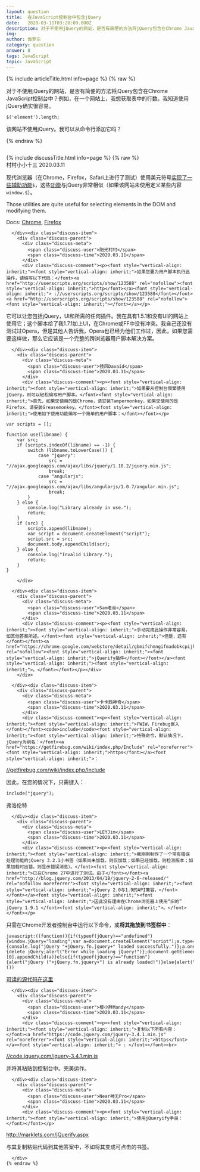 ```yaml
---
layout: question
title:  在JavaScript控制台中包含jQuery
date:   2020-03-11T03:28:09.000Z
description: 对于不使用jQuery的网站，是否有简便的方法将jQuery包含在Chrome JavaScript控制台中？例如，在一个网站上，我想获取表中的行数。我知...
img: 
author: 伽罗乐
category: question
answer: 8
tags: JavaScript
topic: JavaScript
---
```

<div class="article-root">
  <div class="article">
    {% include articleTitle.html info=page %}
    {% raw %}
    <div class="article-content"><p><font style="vertical-align: inherit;"><font style="vertical-align: inherit;">对于不使用jQuery的网站，是否有简便的方法将jQuery包含在Chrome JavaScript控制台中？</font><font style="vertical-align: inherit;">例如，在一个网站上，我想获取表中的行数。</font><font style="vertical-align: inherit;">我知道使用jQuery确实很容易。</font></font></p>

<pre><code>$('element').length;
</code></pre>

<p><font style="vertical-align: inherit;"><font style="vertical-align: inherit;">该网站不使用jQuery。</font><font style="vertical-align: inherit;">我可以从命令行添加它吗？</font></font></p></div>
    {% endraw %}
  </div>
  <p style="height: 0;width:0;overflow: hidden;"> 第599篇《在JavaScript控制台中包含jQuery》来自Winter(https://github.com/aiyld/aiyld.github.io)的站点</p>
  <div class="discuss-wrapper">
    {% include discussTitle.html info=page %}
    {% raw %}
    <div class="discuss-item">
        <div class="discuss-parent">
          <div class="discuss-meta">
            <span class="discuss-user">村村小小十三</span>
            <span class="discuss-time">2020.03.11</span>
          </div>
          <div class="discuss-comment"><p><font style="vertical-align: inherit;"><font style="vertical-align: inherit;">现代浏览器（在Chrome，Firefox，Safari上进行了测试）</font><font style="vertical-align: inherit;">使用美元符号</font></font><a href="https://stackoverflow.com/a/22244912/1476885"><font style="vertical-align: inherit;"><font style="vertical-align: inherit;">实现了一些辅助功能</font></font></a><font style="vertical-align: inherit;"></font><code>$</code><font style="vertical-align: inherit;"><font style="vertical-align: inherit;">，这些</font><a href="https://stackoverflow.com/a/22244912/1476885"><font style="vertical-align: inherit;">功能</font></a><font style="vertical-align: inherit;">与jQuery非常相似（如果该网站未使用定义某些内容</font></font><code>window.$</code><font style="vertical-align: inherit;"><font style="vertical-align: inherit;">）。</font></font></p>

<p>Those utilities are quite useful for selecting elements in the DOM and modifying them.</p>

<p>Docs: <a href="https://developers.google.com/web/tools/chrome-devtools/console/utilities?utm_source=dcc&amp;utm_medium=redirect&amp;utm_campaign=2016q3#selector" rel="nofollow noreferrer">Chrome</a>, <a href="https://developer.mozilla.org/en-US/docs/Tools/Web_Console/The_command_line_interpreter#Helper_commands" rel="nofollow noreferrer">Firefox</a></p></div>
        </div>
        
      </div><div class="discuss-item">
        <div class="discuss-parent">
          <div class="discuss-meta">
            <span class="discuss-user">阳光村村</span>
            <span class="discuss-time">2020.03.11</span>
          </div>
          <div class="discuss-comment"><p><font style="vertical-align: inherit;"><font style="vertical-align: inherit;">如果您要为用户脚本执行此操作，请编写以下代码：</font><a href="http://userscripts.org/scripts/show/123588" rel="nofollow"><font style="vertical-align: inherit;">http</font></a><font style="vertical-align: inherit;"> ://userscripts.org/scripts/show/123588</font></font><a href="http://userscripts.org/scripts/show/123588" rel="nofollow"><font style="vertical-align: inherit;"></font></a></p>

<p><font style="vertical-align: inherit;"><font style="vertical-align: inherit;">它可以让您包括jQuery，UI和所需的任何插件。</font><font style="vertical-align: inherit;">我在具有1.5.1和没有UI的网站上使用它；</font><font style="vertical-align: inherit;">这个脚本给了我1.7.1加上UI，在Chrome或FF中没有冲突。</font><font style="vertical-align: inherit;">我自己还没有测试过Opera，但是其他人告诉我，Opera也已经为他们工作过，因此，如果您需要这样做，那么它应该是一个完整的跨浏览器用户脚本解决方案。</font></font></p></div>
        </div>
        
      </div><div class="discuss-item">
        <div class="discuss-parent">
          <div class="discuss-meta">
            <span class="discuss-user">镜风Davaid</span>
            <span class="discuss-time">2020.03.11</span>
          </div>
          <div class="discuss-comment"><p><font style="vertical-align: inherit;"><font style="vertical-align: inherit;">如果要从控制台频繁使用jQuery，则可以轻松编写用户脚本。</font><font style="vertical-align: inherit;">首先，如果您使用的是Chrome，请安装Tampermonkey，如果您使用的是Firefox，请安装Greasemonkey。</font><font style="vertical-align: inherit;">使用如下使用功能编写一个简单的用户脚本：</font></font></p>

<pre><code>var scripts = [];<font></font>
<font></font>
function use(libname) {<font></font>
    var src;<font></font>
    if (scripts.indexOf(libname) == -1) {<font></font>
        switch (libname.toLowerCase()) {<font></font>
            case "jquery":<font></font>
                src = "//ajax.googleapis.com/ajax/libs/jquery/1.10.2/jquery.min.js";<font></font>
                break;<font></font>
            case "angularjs":<font></font>
                src = "//ajax.googleapis.com/ajax/libs/angularjs/1.0.7/angular.min.js";<font></font>
                break;<font></font>
        }<font></font>
    } else {<font></font>
        console.log("Library already in use.");<font></font>
        return;<font></font>
    }<font></font>
    if (src) {<font></font>
        scripts.append(libname);<font></font>
        var script = document.createElement("script");<font></font>
        script.src = src;<font></font>
        document.body.appendChild(scr);<font></font>
    } else {<font></font>
        console.log("Invalid Library.");<font></font>
        return;<font></font>
    }<font></font>
}<font></font>
</code></pre></div>
        </div>
        
      </div><div class="discuss-item">
        <div class="discuss-parent">
          <div class="discuss-meta">
            <span class="discuss-user">Sam老丝</span>
            <span class="discuss-time">2020.03.11</span>
          </div>
          <div class="discuss-comment"><p><font style="vertical-align: inherit;"><font style="vertical-align: inherit;">手动完成此操作非常容易，如其他答案所述。</font><font style="vertical-align: inherit;">但是，还有</font></font><a href="https://chrome.google.com/webstore/detail/gbmifchmngifmadobkcpijhhldeeelkc" rel="nofollow"><font style="vertical-align: inherit;"><font style="vertical-align: inherit;">jQuerify插件</font></font></a><font style="vertical-align: inherit;"><font style="vertical-align: inherit;">。</font></font></p></div>
        </div>
        
      </div><div class="discuss-item">
        <div class="discuss-parent">
          <div class="discuss-meta">
            <span class="discuss-user">卡卡西神奇</span>
            <span class="discuss-time">2020.03.11</span>
          </div>
          <div class="discuss-comment"><p><font style="vertical-align: inherit;"><font style="vertical-align: inherit;">FWIW，Firebug嵌入</font></font><code>include</code><font style="vertical-align: inherit;"><font style="vertical-align: inherit;">特殊命令，默认情况下，jQuery为别名：</font><a href="https://getfirebug.com/wiki/index.php/Include" rel="noreferrer"><font style="vertical-align: inherit;">https</font></a><font style="vertical-align: inherit;">：
 </font></font><a href="https://getfirebug.com/wiki/index.php/Include" rel="noreferrer"><font style="vertical-align: inherit;"><font style="vertical-align: inherit;">//getfirebug.com/wiki/index.php/Include</font></font></a></p>

<p><font style="vertical-align: inherit;"><font style="vertical-align: inherit;">因此，在您的情况下，只需键入： </font></font></p>

<pre><code>include("jquery");
</code></pre>

<p><font style="vertical-align: inherit;"><font style="vertical-align: inherit;">弗洛伦特</font></font></p></div>
        </div>
        
      </div><div class="discuss-item">
        <div class="discuss-parent">
          <div class="discuss-meta">
            <span class="discuss-user">LEYJim</span>
            <span class="discuss-time">2020.03.11</span>
          </div>
          <div class="discuss-comment"><p><font style="vertical-align: inherit;"><font style="vertical-align: inherit;">我刚刚制作了一个带有错误处理功能的jQuery 3.2.1小书签（如果尚未加载，则仅加载；如果已经加载，则检测版本；如果加载时出错，则显示错误消息）。</font><font style="vertical-align: inherit;">已在Chrome 27中进行了测试。由于</font></font><a href="http://blog.jquery.com/2013/04/18/jquery-2-0-released/" rel="nofollow noreferrer"><font style="vertical-align: inherit;"><font style="vertical-align: inherit;">jQuery 2.0与1.9的API兼容，</font></font></a><font style="vertical-align: inherit;"><font style="vertical-align: inherit;">因此没有理由在Chrome浏览器上使用“旧的” jQuery 1.9.1 </font><font style="vertical-align: inherit;">。</font></font></p>

<p><font style="vertical-align: inherit;"><font style="vertical-align: inherit;">只需在Chrome开发者控制台中运行以下命令，或</font></font><strong><font style="vertical-align: inherit;"><font style="vertical-align: inherit;">将其拖放到书签栏中</font></font></strong><font style="vertical-align: inherit;"><font style="vertical-align: inherit;">：</font></font></p>

<pre><code>javascript:((function(){if(typeof(jQuery)=="undefined"){window.jQuery="loading";var&nbsp;a=document.createElement("script");a.type="text/javascript";a.src="https://ajax.googleapis.com/ajax/libs/jquery/3.2.1/jquery.min.js";a.onload=function(){console.log("jQuery&nbsp;"+jQuery.fn.jquery+"&nbsp;loaded&nbsp;successfully.")};a.onerror=function(){delete&nbsp;jQuery;alert("Error&nbsp;while&nbsp;loading&nbsp;jQuery!")};document.getElementsByTagName("head")[0].appendChild(a)}else{if(typeof(jQuery)=="function"){alert("jQuery&nbsp;("+jQuery.fn.jquery+")&nbsp;is&nbsp;already&nbsp;loaded!")}else{alert("jQuery&nbsp;is&nbsp;already&nbsp;loading...")}}})())
</code></pre>

<p><a href="https://fs.fnkr.net/UzyzudnA8l7d" rel="nofollow noreferrer"><font style="vertical-align: inherit;"><font style="vertical-align: inherit;">可读的源代码在这里</font></font></a></p></div>
        </div>
        
      </div><div class="discuss-item">
        <div class="discuss-parent">
          <div class="discuss-meta">
            <span class="discuss-user">樱小胖Mandy</span>
            <span class="discuss-time">2020.03.11</span>
          </div>
          <div class="discuss-comment"><p><font style="vertical-align: inherit;"><font style="vertical-align: inherit;">复制以下所有内容：</font><a href="https://code.jquery.com/jquery-3.4.1.min.js" rel="noreferrer"><font style="vertical-align: inherit;">https</font></a><font style="vertical-align: inherit;"> : </font></font><br>
<a href="https://code.jquery.com/jquery-3.4.1.min.js" rel="noreferrer"><font style="vertical-align: inherit;"><font style="vertical-align: inherit;">//code.jquery.com/jquery-3.4.1.min.js</font></font></a> </p>

<p><font style="vertical-align: inherit;"><font style="vertical-align: inherit;">并将其粘贴到控制台中。</font><font style="vertical-align: inherit;">完美运作。</font></font></p></div>
        </div>
        
      </div><div class="discuss-item">
        <div class="discuss-parent">
          <div class="discuss-meta">
            <span class="discuss-user">Near神无Pro</span>
            <span class="discuss-time">2020.03.11</span>
          </div>
          <div class="discuss-comment"><p><font style="vertical-align: inherit;"><font style="vertical-align: inherit;">使用jQueryify手册：</font></font></p>

<p><a href="http://marklets.com/jQuerify.aspx" rel="noreferrer"><font style="vertical-align: inherit;"><font style="vertical-align: inherit;">http://marklets.com/jQuerify.aspx</font></font></a></p>

<p><font style="vertical-align: inherit;"><font style="vertical-align: inherit;">与其复制粘贴代码到其他答案中，不如将其变成可点击的书签。</font></font></p></div>
        </div>
        
      </div>
    {% endraw %}
  </div>
<div>
